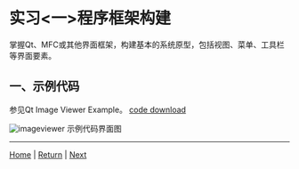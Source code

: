 # 实习<一>程序框架构建
掌握Qt、MFC或其他界面框架，构建基本的系统原型，包括视图、菜单、工具栏等界面要素。

## 一、示例代码
参见Qt Image Viewer Example。
[code download](../src/imageviewer.rar)

![imageviewer](../pictures/imageviewer.png)
                                      示例代码界面图

---
[Home](https://wanghp119.github.io/RSIP/) | [Return](#目录)  | [Next](./D2_RasterIO.md)

